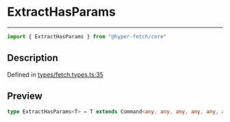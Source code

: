 

# ExtractHasParams

<div class="api-docs__separator" data-reactroot="">

---

</div><div class="api-docs__import" data-reactroot="">

```ts
import { ExtractHasParams } from "@hyper-fetch/core"
```

</div><div class="api-docs__section">

## Description

</div><div class="api-docs__description"><span class="api-docs__do-not-parse">



</span></div><p class="api-docs__definition">

Defined in [types/fetch.types.ts:35](https://github.com/BetterTyped/hyper-fetch/blob/7e232edb/packages/core/src/types/fetch.types.ts#L35)

</p><div class="api-docs__section">

## Preview

</div><div class="api-docs__preview type single">

```ts
type ExtractHasParams<T> = T extends Command<any, any, any, any, any, any, any, any, infer  P, any> ? P : never;
```

</div>